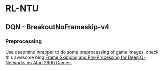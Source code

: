 # RL-NTU



## DQN - BreakoutNoFrameskip-v4  
### Preprocessing
Use deepmind wrapper to do some preprocessing of game images, check this awesome blog [Frame Skipping and Pre-Processing for Deep Q-Networks on Atari 2600 Games
](https://danieltakeshi.github.io/2016/11/25/frame-skipping-and-preprocessing-for-deep-q-networks-on-atari-2600-games/).
